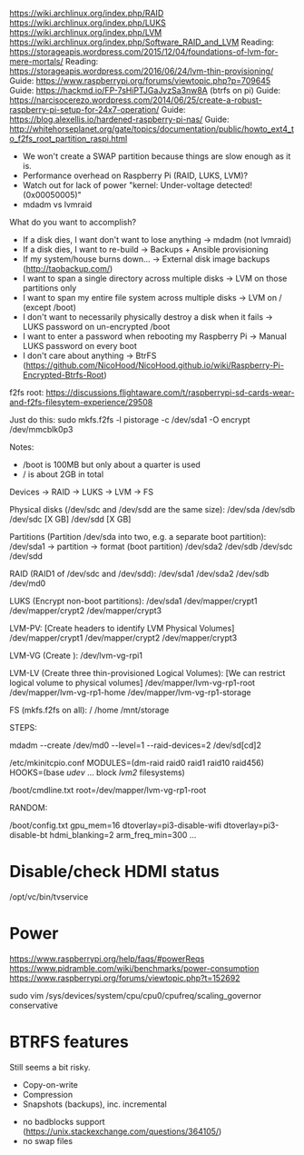 https://wiki.archlinux.org/index.php/RAID
https://wiki.archlinux.org/index.php/LUKS
https://wiki.archlinux.org/index.php/LVM
https://wiki.archlinux.org/index.php/Software_RAID_and_LVM
Reading: https://storageapis.wordpress.com/2015/12/04/foundations-of-lvm-for-mere-mortals/
Reading: https://storageapis.wordpress.com/2016/06/24/lvm-thin-provisioning/
Guide: https://www.raspberrypi.org/forums/viewtopic.php?p=709645
Guide: https://hackmd.io/FP-7sHiPTJGaJvzSa3nw8A (btrfs on pi)
Guide: https://narcisocerezo.wordpress.com/2014/06/25/create-a-robust-raspberry-pi-setup-for-24x7-operation/
Guide: https://blog.alexellis.io/hardened-raspberry-pi-nas/
Guide: http://whitehorseplanet.org/gate/topics/documentation/public/howto_ext4_to_f2fs_root_partition_raspi.html

* We won't create a SWAP partition because things are slow enough as it is.
* Performance overhead on Raspberry Pi (RAID, LUKS, LVM)?
* Watch out for lack of power "kernel: Under-voltage detected! (0x00050005)"
* mdadm vs lvmraid

What do you want to accomplish?
* If a disk dies, I want don't want to lose anything -> mdadm (not lvmraid)
* If a disk dies, I want to re-build -> Backups + Ansible provisioning
* If my system/house burns down... -> External disk image backups (http://taobackup.com/)
* I want to span a single directory across multiple disks -> LVM on those partitions only
* I want to span my entire file system across multiple disks -> LVM on / (except /boot)
* I don't want to necessarily physically destroy a disk when it fails -> LUKS password on un-encrypted /boot
* I want to enter a password when rebooting my Raspberry Pi -> Manual LUKS password on every boot
* I don't care about anything -> BtrFS (https://github.com/NicoHood/NicoHood.github.io/wiki/Raspberry-Pi-Encrypted-Btrfs-Root)

f2fs root: https://discussions.flightaware.com/t/raspberrypi-sd-cards-wear-and-f2fs-filesytem-experience/29508

Just do this: sudo mkfs.f2fs -l pistorage -c /dev/sda1 -O encrypt /dev/mmcblk0p3

Notes:
* /boot is 100MB but only about a quarter is used
* / is about 2GB in total

Devices -> RAID -> LUKS -> LVM -> FS

Physical disks (/dev/sdc and /dev/sdd are the same size):
    /dev/sda
    /dev/sdb
    /dev/sdc [X GB]
    /dev/sdd [X GB]

Partitions (Partition /dev/sda into two, e.g. a separate boot partition):
    /dev/sda1 -> partition -> format (boot partition)
    /dev/sda2
    /dev/sdb
    /dev/sdc
    /dev/sdd

RAID (RAID1 of /dev/sdc and /dev/sdd):
    /dev/sda1
    /dev/sda2
    /dev/sdb
    /dev/md0

LUKS (Encrypt non-boot partitions):
    /dev/sda1
    /dev/mapper/crypt1
    /dev/mapper/crypt2
    /dev/mapper/crypt3

LVM-PV:
[Create headers to identify LVM Physical Volumes]
    /dev/mapper/crypt1
    /dev/mapper/crypt2
    /dev/mapper/crypt3

LVM-VG (Create ):
    /dev/lvm-vg-rpi1

LVM-LV (Create three thin-provisioned Logical Volumes):
[We can restrict logical volume to physical volumes]
    /dev/mapper/lvm-vg-rp1-root
    /dev/mapper/lvm-vg-rp1-home
    /dev/mapper/lvm-vg-rp1-storage

FS (mkfs.f2fs on all):
    /
    /home
    /mnt/storage


STEPS:

mdadm --create /dev/md0 --level=1 --raid-devices=2 /dev/sd[cd]2

/etc/mkinitcpio.conf
    MODULES=(dm-raid raid0 raid1 raid10 raid456)
    HOOKS=(base _udev_ ... block _lvm2_ filesystems)

/boot/cmdline.txt
    root=/dev/mapper/lvm-vg-rp1-root


RANDOM:

/boot/config.txt
    gpu_mem=16
    dtoverlay=pi3-disable-wifi
    dtoverlay=pi3-disable-bt
    hdmi_blanking=2
    arm_freq_min=300
    ...



# Disable/check HDMI status
/opt/vc/bin/tvservice


# Power
https://www.raspberrypi.org/help/faqs/#powerReqs
https://www.pidramble.com/wiki/benchmarks/power-consumption
https://www.raspberrypi.org/forums/viewtopic.php?t=152692

sudo vim /sys/devices/system/cpu/cpu0/cpufreq/scaling_governor
    conservative


# BTRFS features

Still seems a bit risky.

* Copy-on-write
* Compression
* Snapshots (backups), inc. incremental

- no badblocks support (https://unix.stackexchange.com/questions/364105/)
- no swap files

